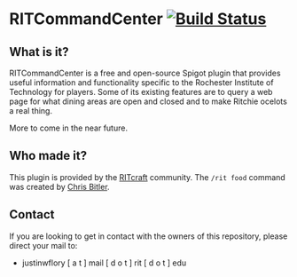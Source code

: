 RITCommandCenter [![Build Status](https://travis-ci.org/RITcraft/RITCommandCenter.svg?branch=master)](https://travis-ci.org/RITcraft/RITCommandCenter)
================


## What is it?

RITCommandCenter is a free and open-source Spigot plugin that provides useful information and functionality
specific to the Rochester Institute of Technology for players. Some of its existing features are to query a
web page for what dining areas are open and closed and to make Ritchie ocelots a real thing.

More to come in the near future.


## Who made it?

This plugin is provided by the [RITcraft](http://rit.j-f.co) community. The `/rit food` command was created
by [Chris Bitler](https://github.com/Chris-Bitler/).


## Contact

If you are looking to get in contact with the owners of this repository, please direct your mail to:

* justinwflory [ a t ] mail [ d o t ] rit [ d o t ] edu